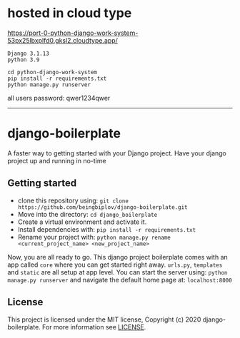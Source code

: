 # hosted in cloud type

https://port-0-python-django-work-system-53px25lbxplfd0.gksl2.cloudtype.app/

```:version
Django 3.1.13
python 3.9
```

```
cd python-django-work-system
pip install -r requirements.txt
python manage.py runserver
```

all users password: qwer1234qwer


---


# django-boilerplate

A faster way to getting started with your Django project. Have your django project up and running in no-time

## Getting started

- clone this repository using: `git clone https://github.com/beingbiplov/django-boilerplate.git`
- Move into the directory: `cd django_boilerplate`
- Create a virtual environment and activate it.
- Install dependencies with: `pip install -r requirements.txt`
- Rename your project with: `python manage.py rename <current_project_name> <new_project_name>`

Now, you are all ready to go. This django project boilerplate comes with an app called `core` where you can get started right away. `urls.py`, `templates` and `static` are all setup at app level.
You can start the server using: `python manage.py runserver` and navigate the default home page at: `localhost:8000`

## License

This project is licensed under the MIT license, Copyright (c) 2020 django-boilerplate. For more information see [LICENSE].

[license]: https://github.com/beingbiplov/django-boilerplate/blob/master/LICENSE

